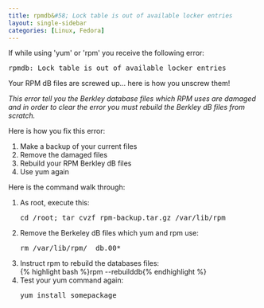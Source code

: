 ```yaml
---
title: rpmdb&#58; Lock table is out of available locker entries
layout: single-sidebar
categories: [Linux, Fedora]
---
```


If while using 'yum' or 'rpm' you receive the following error:
<pre lang="bash">rpmdb: Lock table is out of available locker entries</pre>

Your RPM dB files are screwed up... here is how you unscrew them!

<em>This error tell you the Berkley database files which RPM uses are damaged and in order to clear the error you must rebuild the Berkley dB files from scratch.</em>

Here is how you fix this error&#58;
<ol>
<li>Make a backup of  your current files</li>
<li>Remove the damaged files</li>
<li>Rebuild your RPM Berkley dB files</li>
<li>Use yum again</li></ol>

Here is the command walk through&#58;
<ol>
<li>As root, execute this:<br/><pre lang="bash">cd /root; tar cvzf rpm-backup.tar.gz /var/lib/rpm</pre></li>
<li>Remove the Berkeley dB files which yum and rpm use:<br/><pre lang="bash">rm /var/lib/rpm/__db.00*</pre></li>
<li>Instruct rpm to rebuild the databases files:<br/>{% highlight bash %}rpm --rebuilddb{% endhighlight %}</li>
<li>Test your yum command again:<br/><pre lang="bash">yum install somepackage</pre></li>
</ol>


